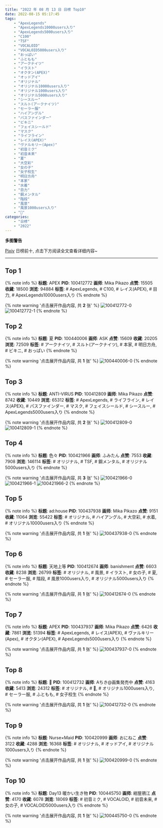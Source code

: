 ```yaml
---
title: "2022 年 08 月 13 日 日榜 Top10"
date: 2022-08-15 05:17:45
tags:
    - "ApexLegends"
    - "ApexLegends10000users入り"
    - "ApexLegends5000users入り"
    - "C100"
    - "TSF"
    - "VOCALOID"
    - "VOCALOID5000users入り"
    - "おっぱい"
    - "ふともも"
    - "アークナイツ"
    - "イラスト"
    - "オクタン(APEX)"
    - "オッドアイ"
    - "オリジナル"
    - "オリジナル10000users入り"
    - "オリジナル1000users入り"
    - "オリジナル5000users入り"
    - "シースルー"
    - "スルト(アークナイツ)"
    - "セーラー服"
    - "ハイアングル"
    - "パスファインダー"
    - "ビキニ"
    - "フェイスシールド"
    - "マスク"
    - "ライフライン"
    - "レイス(APEX)"
    - "ヴァルキリー(Apex)"
    - "初音ミク"
    - "初音未来"
    - "夏"
    - "大空彩"
    - "女の子"
    - "女子校生"
    - "明日方舟"
    - "本家"
    - "水着"
    - "目力"
    - "鋼メンタル"
    - "階段"
    - "風景"
    - "風景1000users入り"
    - "🐙"
categories:
    - "日榜"
    - "2022"
---
```


<i class="fa fa-triangle-exclamation"></i>**多图警告**<i class="fa fa-triangle-exclamation"></i>

[Pixiv](https://www.pixiv.net/) 日榜前十, 点击下方阅读全文查看详细内容~

<!-- more -->

---

## Top 1

{% note info %}
**标题**: APEX
**PID**: 100412772 **画师**: Mika Pikazo
**点赞**: 15505 **收藏**: 18500 **浏览**: 94884
**标签**: # ApexLegends, # C100, # レイス(APEX), # 目力, # ApexLegends10000users入り
{% endnote %}

{% note warning '点击展开作品内容, 共 **2** 张' %}
![100412772-0](https://i.pixiv.re/img-original/img/2022/08/12/00/00/17/100412772_p0.png)
![100412772-1](https://i.pixiv.re/img-original/img/2022/08/12/00/00/17/100412772_p1.png)
{% endnote %}

## Top 2

{% note info %}
**标题**: 夏
**PID**: 100440006 **画师**: ASK
**点赞**: 15609 **收藏**: 20205 **浏览**: 72509
**标签**: # アークナイツ, # スルト(アークナイツ), # 本家, # 明日方舟, # ビキニ, # おっぱい
{% endnote %}

{% note warning '点击展开作品内容, 共 **1** 张' %}
![100440006-0](https://i.pixiv.re/img-original/img/2022/08/13/01/14/10/100440006_p0.png)
{% endnote %}

## Top 3

{% note info %}
**标题**: ANTI-VIRUS
**PID**: 100412809 **画师**: Mika Pikazo
**点赞**: 8742 **收藏**: 10449 **浏览**: 65312
**标签**: # ApexLegends, # ライフライン, # レイス(APEX), # パスファインダー, # マスク, # フェイスシールド, # シースルー, # ApexLegends5000users入り
{% endnote %}

{% note warning '点击展开作品内容, 共 **2** 张' %}
![100412809-0](https://i.pixiv.re/img-original/img/2022/08/12/00/00/25/100412809_p0.png)
![100412809-1](https://i.pixiv.re/img-original/img/2022/08/12/00/00/25/100412809_p1.png)
{% endnote %}

## Top 4

{% note info %}
**标题**: 色々
**PID**: 100421966 **画师**: ふみたん
**点赞**: 7553 **收藏**: 7908 **浏览**: 146114
**标签**: # オリジナル, # TSF, # 鋼メンタル, # オリジナル5000users入り
{% endnote %}

{% note warning '点击展开作品内容, 共 **3** 张' %}
![100421966-0](https://i.pixiv.re/img-original/img/2022/08/12/11/48/16/100421966_p0.jpg)
![100421966-1](https://i.pixiv.re/img-original/img/2022/08/12/11/48/16/100421966_p1.jpg)
![100421966-2](https://i.pixiv.re/img-original/img/2022/08/12/11/48/16/100421966_p2.jpg)
{% endnote %}

## Top 5

{% note info %}
**标题**: ad:house
**PID**: 100437938 **画师**: Mika Pikazo
**点赞**: 9151 **收藏**: 11064 **浏览**: 55422
**标签**: # オリジナル, # ハイアングル, # 大空彩, # 水着, # オリジナル10000users入り
{% endnote %}

{% note warning '点击展开作品内容, 共 **1** 张' %}
![100437938-0](https://i.pixiv.re/img-original/img/2022/08/13/00/00/05/100437938_p0.png)
{% endnote %}

## Top 6

{% note info %}
**标题**: 天地上等
**PID**: 100412674 **画师**: banishment
**点赞**: 6603 **收藏**: 8238 **浏览**: 26799
**标签**: # オリジナル, # 風景, # イラスト, # 女の子, # 夏, # セーラー服, # 階段, # 風景1000users入り, # オリジナル5000users入り
{% endnote %}

{% note warning '点击展开作品内容, 共 **1** 张' %}
![100412674-0](https://i.pixiv.re/img-original/img/2022/08/12/00/00/01/100412674_p0.png)
{% endnote %}

## Top 7

{% note info %}
**标题**: APEX
**PID**: 100437937 **画师**: Mika Pikazo
**点赞**: 6426 **收藏**: 7861 **浏览**: 51394
**标签**: # ApexLegends, # レイス(APEX), # ヴァルキリー(Apex), # オクタン(APEX), # ApexLegends5000users入り
{% endnote %}

{% note warning '点击展开作品内容, 共 **1** 张' %}
![100437937-0](https://i.pixiv.re/img-original/img/2022/08/13/00/00/05/100437937_p0.png)
{% endnote %}

## Top 8

{% note info %}
**标题**: 🐙
**PID**: 100412732 **画师**: Aちき@画集発売中
**点赞**: 4163 **收藏**: 5413 **浏览**: 24312
**标签**: # オリジナル, # 🐙, # オリジナル1000users入り, # セーラー服, # ふともも, # 女子校生
{% endnote %}

{% note warning '点击展开作品内容, 共 **1** 张' %}
![100412732-0](https://i.pixiv.re/img-original/img/2022/08/12/00/00/09/100412732_p0.png)
{% endnote %}

## Top 9

{% note info %}
**标题**: Nurse×Maid
**PID**: 100420999 **画师**: おにねこ
**点赞**: 3122 **收藏**: 4288 **浏览**: 16368
**标签**: # オリジナル, # オッドアイ, # オリジナル1000users入り
{% endnote %}

{% note warning '点击展开作品内容, 共 **1** 张' %}
![100420999-0](https://i.pixiv.re/img-original/img/2022/08/12/10/41/19/100420999_p0.jpg)
{% endnote %}

## Top 10

{% note info %}
**标题**: Day13 暖かい生き物
**PID**: 100445750 **画师**: 紺屋鴉江
**点赞**: 4170 **收藏**: 6078 **浏览**: 18069
**标签**: # 初音ミク, # VOCALOID, # 初音未来, # 女の子, # VOCALOID5000users入り
{% endnote %}

{% note warning '点击展开作品内容, 共 **1** 张' %}
![100445750-0](https://i.pixiv.re/img-original/img/2022/08/13/09/51/32/100445750_p0.jpg)
{% endnote %}
